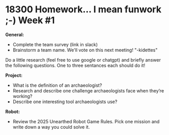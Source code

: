 # 18300 Homework... I mean funwork ;-) Week #1

<B>General:</B> 
- Complete the team survey (link in slack)
- Brainstorm a team name.  We'll vote on this next meeting!  "<something>-kidettes"

Do a little research (feel free to use google or chatgpt) and briefly answer the following questions.  One to three sentances each should do it!

<B>Project:</B> 
- What is the definition of an archaeologist?
- Research and describe one challenge archaeologists face when they’re working?
- Describe one interesting tool archaeologists use?

<B>Robot:</B>
- Review the 2025 Unearthed Robot Game Rules. Pick one mission and write down a way you could solve it.
